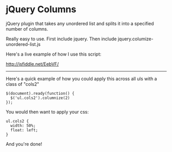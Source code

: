 jQuery Columns
=======

jQuery plugin that takes any unordered list and splits it into a specified number of columns. 

Really easy to use. First include jquery. Then include jquery.columize-unordered-list.js

Here's a live example of how I use this script:

http://jsfiddle.net/EebVF/

-------

Here's a quick example of how you could apply this across all uls with a class of "cols2"

    $(document).ready(function() {
      $('ul.cols2').columnize(2)
    });

You would then want to apply your css: 

    ul.cols2 { 
      width: 50%; 
      float: left; 
    }
    
And you're done!
